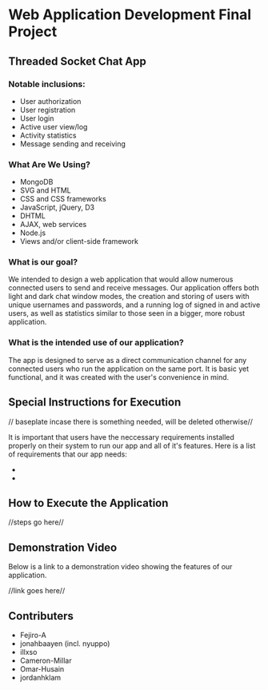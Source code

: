 # Web Application Development Final Project
## Threaded Socket Chat App

### Notable inclusions:
- User authorization
- User registration
- User login
- Active user view/log
- Activity statistics
- Message sending and receiving

### What Are We Using?
- MongoDB
- SVG and HTML
- CSS and CSS frameworks
- JavaScript, jQuery, D3
- DHTML
- AJAX, web services
- Node.js
- Views and/or client-side framework

### What is our goal?

We intended to design a web application that would allow numerous connected users to send and receive messages. Our application offers both light and dark chat window modes, the creation and storing of users with unique usernames and passwords, and a running log of signed in and active users, as well as statistics similar to those seen in a bigger, more robust application.

### What is the intended use of our application?

The app is designed to serve as a direct communication channel for any connected users who run the application on the same port. It is basic yet functional, and it was created with the user's convenience in mind.

## Special Instructions for Execution

// baseplate incase there is something needed, will be deleted otherwise//

It is important that users have the neccessary requirements installed properly on their system to run our app and all of it's features. Here is a list of requirements that our app needs:

- 
- 


## How to Execute the Application

//steps go here//

## Demonstration Video

Below is a link to a demonstration video showing the features of our application.

//link goes here//

## Contributers

- Fejiro-A
- jonahbaayen (incl. nyuppo)
- illxso
- Cameron-Millar 
- Omar-Husain
- jordanhklam
